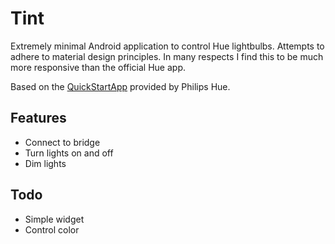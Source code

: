 Tint
====

Extremely minimal Android application to control Hue lightbulbs.
Attempts to adhere to material design principles.
In many respects I find this to be much more responsive than the official Hue app.

Based on the [QuickStartApp](https://github.com/PhilipsHue/PhilipsHueSDK-Java-MultiPlatform-Android) provided by Philips Hue.

## Features
* Connect to bridge
* Turn lights on and off
* Dim lights

## Todo
* Simple widget
* Control color
